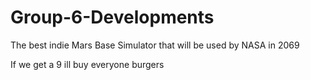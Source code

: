 # Group-6-Developments
The best indie Mars Base Simulator that will be used by NASA in 2069

If we get a 9 ill buy everyone burgers
